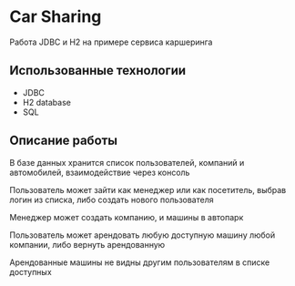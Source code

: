 # Car Sharing

Работа JDBC и H2 на примере сервиса каршеринга

## Использованные технологии
- JDBC
- H2 database
- SQL

## Описание работы
В базе данных хранится список пользователей, компаний и автомобилей, взаимодействие через консоль

Пользователь может зайти как менеджер или как посетитель, выбрав логин из списка, либо создать нового пользователя

Менеджер может создать компанию, и машины в автопарк

Пользователь может арендовать любую доступную машину любой компании, либо вернуть арендованную

Арендованные машины не видны другим пользователям в списке доступных
